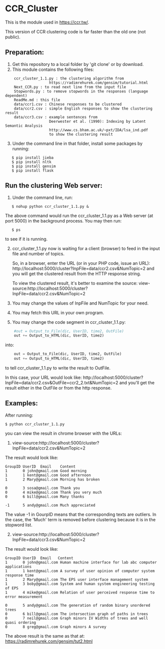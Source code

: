 # CCR_Cluster

This is the module used in https://ccr.tw/.

This version of CCR clustering code is far faster than the old one (not public).

## Preparation:
1. Get this repository to a local folder by 'git clone' or by download.
2. This module contains the following files:
```
    ccr_cluster_1.1.py : the clustering algorithm from 
                    https://radimrehurek.com/gensim/tutorial.html
    Next_CCR.py : to read next line from the input file
    Stopwords.py : to remove stopwords in the responses (language dependent)
    ReadMe.md : this file
    data/ccr1.csv : Chinese responses to be clustered
    data/ccr2.csv : simple English responses to show the clustering result
    data/ccr3.csv : example sentences from 
                    Deerwester et al. (1990): Indexing by Latent Semantic Analysis
                    http://www.cs.bham.ac.uk/~pxt/IDA/lsa_ind.pdf
                    to show the clustering result
```
3. Under the command line in that folder, install some packages by running:
```
   $ pip install jieba
   $ pip install nltk
   $ pip install gensim
   $ pip install flask
```

## Run the clustering Web server:
1. Under the command line, run:
```
   $ nohup python ccr_cluster_1.1.py &
```
The above command would run the ccr_cluster_1.1.py as a Web server 
(at port 5000) in the background process. You may then run:
```
   $ ps
```
to see if it is running.

2. ccr_cluster_1.1.py now is waiting for a client (browser) to 
   feed in the input file and number of topics.

   So, in a browser, enter the URL (or in your PHP code, issue an URL):
   http://localhost:5000/cluster?InpFile=data/ccr2.csv&NumTopic=2
   and you will get the clustered result from the HTTP response string.

   To view the clustered result, it's better to examine the source:
   view-source:http://localhost:5000/cluster?InpFile=data/ccr2.csv&NumTopic=2

3. You may change the values of InpFile and NumTopic for your need.
4. You may fetch this URL in your own program.
5. You may change the code segment in ccr_cluster_1.1.py:
```python
    #out = Output_to_File(dic, UserID, time2, OutFile)
    out += Output_to_HTML(dic, UserID, time2)
```
into:
```python
    out = Output_to_File(dic, UserID, time2, OutFile)
    out += Output_to_HTML(dic, UserID, time2)
```
to tell ccr_cluster_1.1.py to write the result to OutFile.

In this case, your URL would look like:
http://localhost:5000/cluster?InpFile=data/ccr2.csv&OutFile=ccr2_2.txt&NumTopic=2
and you'll get the result either in the OutFile or from the http response.

## Examples:
After running: 
```
$ python ccr_cluster_1.1.py
```
you can view the result in chrome browser with the URLs:

1. view-source:http://localhost:5000/cluster?InpFile=data/ccr2.csv&NumTopic=2 

The result would look like:
```
GroupID	UserID	Email	 Content
1       0 john@gmail.com Good morning
1       1 kent@gmail.com Good afternoon
1       2 Mary@gmail.com Morning has broken

0       3 sosa@gmail.com Thank you
0       4 mike@gmail.com Thank you very much
0       6 bill@gmail.com Many thanks

-1      5 andy@gmail.com Much appreciated
```
The value -1 in GourpID means that the corresponding texts are outliers.
In the case, the 'Much' term is removed before clustering because it is in the stopword list.

2. view-source:http://localhost:5000/cluster?InpFile=data/ccr3.csv&NumTopic=2

The result would look like:
```
GroupID	UserID	Email	Content
1       0 john@gmail.com Human machine interface for lab abc computer applications
1       1 kent@gmail.com A survey of user opinion of computer system response time
1       2 Mary@gmail.com The EPS user interface management system
1       3 boby@gmail.com System and human system engineering testing of EPS
1       4 mike@gmail.com Relation of user perceived response time to error measurement

0       5 andy@gmail.com The generation of random binary unordered trees
0       6 bill@gmail.com The intersection graph of paths in trees
0       7 neil@gmail.com Graph minors IV Widths of trees and well quasi ordering
0       8 greg@gmail.com Graph minors A survey
```
The above result is the same as that at: https://radimrehurek.com/gensim/tut2.html